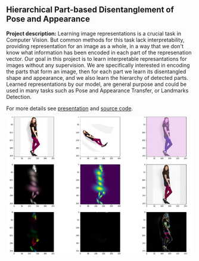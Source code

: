 ## Hierarchical Part-based Disentanglement of Pose and Appearance

**Project description:** Learning image representations is a crucial task in Computer Vision. But common methods for this task lack interpretability, providing representation for an image as a whole, in a way that we don't know what information has been encoded in each part of the represenation vector. Our goal in this project is to learn interpretable represantations for images without any supervision. We are specifically interested in encoding the parts that form an image, then for each part we learn its disentangled shape and appearance, and we also learn the hierarchy of detected parts. Learned representations by our model, are general purpose and could be used in many tasks such as Pose and Appearance Transfer, or Landmarks Detection. 

For more details see [presentation](/pdf/disentangle.pdf) and [source code](https://github.com/fjavadi/Pose-and-Appearance-Disentanglement).

<img src="images/sample.png?raw=true">
